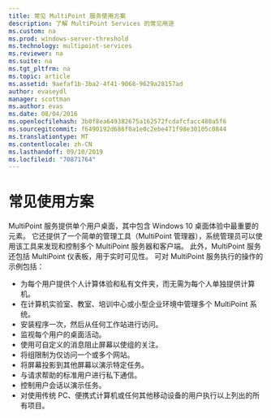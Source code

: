 ```yaml
---
title: 常见 MultiPoint 服务使用方案
description: 了解 MultiPoint Services 的常见用途
ms.custom: na
ms.prod: windows-server-threshold
ms.technology: multipoint-services
ms.reviewer: na
ms.suite: na
ms.tgt_pltfrm: na
ms.topic: article
ms.assetid: 9aefaf1b-3ba2-4f41-9068-9629a28157ad
author: evaseydl
manager: scottman
ms.author: evas
ms.date: 08/04/2016
ms.openlocfilehash: 3b0f8ea649382675a162572fcdafcfacc480a5f6
ms.sourcegitcommit: f6490192d686f0a1e0c2ebe471f98e30105c0844
ms.translationtype: MT
ms.contentlocale: zh-CN
ms.lasthandoff: 09/10/2019
ms.locfileid: "70871764"
---
```

# <a name="common-usage-scenarios"></a>常见使用方案
MultiPoint 服务提供单个用户桌面，其中包含 Windows 10 桌面体验中最重要的元素。 它还提供了一个简单的管理工具（MultiPoint 管理器），系统管理员可以使用该工具来发现和控制多个 MultiPoint 服务器和客户端。 此外，MultiPoint 服务还包括 MultiPoint 仪表板，用于实时可见性。 可对 MultiPoint 服务执行的操作的示例包括：  
  
- 为每个用户提供个人计算体验和私有文件夹，而无需为每个人单独提供计算机。  
- 在计算机实验室、教室、培训中心或小型企业环境中管理多个 MultiPoint 系统。  
- 安装程序一次，然后从任何工作站进行访问。  
- 监视每个用户的桌面活动。  
- 使用可自定义的消息阻止屏幕以使组的关注。  
- 将组限制为仅访问一个或多个网站。  
- 将屏幕投影到其他屏幕以演示特定任务。  
- 与请求帮助的标准用户进行私下通信。  
- 控制用户会话以演示任务。  
- 对使用传统 PC、便携式计算机或任何其他移动设备的用户执行以上列出的所有项目。 